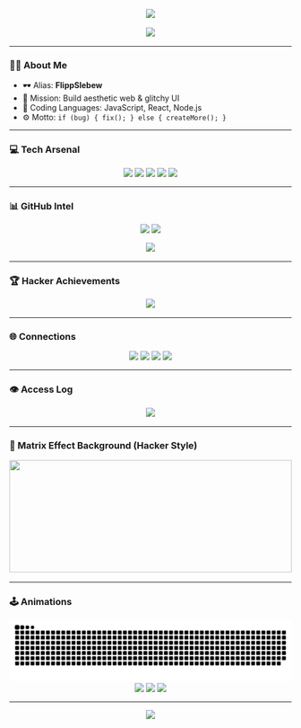 <!-- 🌌 Hacker Header -->
<p align="center">
  <img src="https://capsule-render.vercel.app/api?type=waving&color=0:000000,100:003300&height=200&section=header&text=💀%20FlippSlebew%20💀&fontSize=50&fontColor=00FF00&animation=fadeIn" />
</p>

<!-- 🧠 Typing Effect -->
<p align="center">
  <a href="https://git.io/typing-svg">
    <img src="https://readme-typing-svg.herokuapp.com?font=Courier+Prime&pause=800&color=00FF00&center=true&vCenter=true&width=600&lines=Access+Granted...;Welcome+to+FlippSlebew's+Mainframe;System+Status:+Online;Initializing+Dark+Mode+💻" />
  </a>
</p>

---

### 👨‍💻 About Me
- 🕶️ Alias: **FlippSlebew**
- 💾 Mission: Build aesthetic web & glitchy UI  
- 🔐 Coding Languages: JavaScript, React, Node.js  
- ⚙️ Motto: `if (bug) { fix(); } else { createMore(); }`

---

### 💻 Tech Arsenal

<p align="center">
  <img src="https://img.shields.io/badge/JavaScript-0F0?style=for-the-badge&logo=javascript&logoColor=000" />
  <img src="https://img.shields.io/badge/React-0F0?style=for-the-badge&logo=react&logoColor=000" />
  <img src="https://img.shields.io/badge/TailwindCSS-0F0?style=for-the-badge&logo=tailwind-css&logoColor=000" />
  <img src="https://img.shields.io/badge/Node.js-0F0?style=for-the-badge&logo=node.js&logoColor=000" />
  <img src="https://img.shields.io/badge/MongoDB-0F0?style=for-the-badge&logo=mongodb&logoColor=000" />
</p>

---

### 📊 GitHub Intel

<p align="center">
  <img src="https://github-readme-stats.vercel.app/api?username=FlippSlebew&show_icons=true&theme=chartreuse-dark&hide_border=true&bg_color=000000&title_color=00FF00&icon_color=00FF00" height="180em" />
  <img src="https://github-readme-streak-stats.herokuapp.com/?user=FlippSlebew&theme=chartreuse-dark&hide_border=true&background=000000" height="180em" />
</p>

<p align="center">
  <img src="https://github-readme-stats.vercel.app/api/top-langs/?username=FlippSlebew&layout=compact&theme=chartreuse-dark&hide_border=true&bg_color=000000" height="150em" />
</p>

---

### 🏆 Hacker Achievements

<p align="center">
  <img src="https://github-profile-trophy.vercel.app/?username=FlippSlebew&theme=matrix&no-frame=true&row=1&margin-w=15" />
</p>

---

### 🌐 Connections
<p align="center">
  <a href="https://github.com/FlippSlebew"><img src="https://img.shields.io/badge/GitHub-FlippSlebew-00FF00?style=for-the-badge&logo=github&logoColor=000" /></a>
  <a href="https://www.instagram.com/yukishiiroo/"><img src="https://img.shields.io/badge/Instagram-@yukishiiroo-00FF00?style=for-the-badge&logo=instagram&logoColor=000" /></a>
  <a href="https://www.tiktok.com/@yaekuxinn"><img src="https://img.shields.io/badge/TikTok-@yaekuxinn-00FF00?style=for-the-badge&logo=tiktok&logoColor=000" /></a>
  <a href="mailto:flipp.dev@example.com"><img src="https://img.shields.io/badge/Email-flipp.dev%40example.com-00FF00?style=for-the-badge&logo=gmail&logoColor=000" /></a>
</p>

---

### 👁️ Access Log
<p align="center">
  <img src="https://komarev.com/ghpvc/?username=FlippSlebew&color=00FF00&style=for-the-badge&label=VISITOR+COUNT" />
</p>

---

### 🧬 Matrix Effect Background (Hacker Style)

<p align="center">
  <img src="https://raw.githubusercontent.com/rodrigograca31/rodrigograca31/master/matrix.svg" width="100%" height="200px" />
</p>

---

### 🕹️ Animations

<p align="center">
  <!-- Snake animation -->
  <img src="https://raw.githubusercontent.com/Platane/snk/output/github-contribution-grid-snake.svg" alt="snake animation" />
  <br>
  <!-- Pac-Man & Hacker GIFs -->
  <img src="https://media.giphy.com/media/VbnUQpnihPSIgIXuZv/giphy.gif" width="150px" />
  <img src="https://media.giphy.com/media/qgQUggAC3Pfv687qPC/giphy.gif" width="150px" />
  <img src="https://media.giphy.com/media/xT9IgzoKnwFNmISR8I/giphy.gif" width="150px" />
</p>

---

<p align="center">
  <img src="https://capsule-render.vercel.app/api?type=waving&color=0:003300,100:000000&height=120&section=footer" />
</p>
